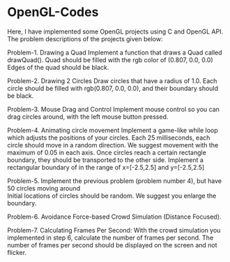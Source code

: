 # OpenGL-Codes
Here, I have implemented some OpenGL projects using C and OpenGL API. The problem descriptions of the projects given below:

Problem-1. Drawing a Quad
Implement a function that draws a Quad called drawQuad(). Quad should be filled with the rgb color of (0.807, 0.0, 0.0)
Edges of the quad should be black.


Problem-2. Drawing 2 Circles 
Draw circles that have a radius of 1.0. Each circle should be filled with rgb(0.807, 0.0, 0.0), and their boundary should be black.


Problem-3. Mouse Drag and Control
Implement mouse control so you can drag circles around, with the left mouse button pressed.


Problem-4. Animating circle movement
Implement a game-like while loop which adjusts the positions of your circles. Each 25 milliseconds, each circle should move in a random direction. 
We suggest movement with the maximum of 0.05 in each axis. Once circles reach a certain rectangle boundary, they should be transported to the other side.
Implement a rectangular boundary of in the range of x=[-2.5,2.5] and y=[-2.5,2.5] 


Problem-5. Implement the previous problem (problem number 4), but have 50 circles moving around  
Initial locations of circles should be random. We suggest you enlarge the boundary. 

Problem-6. Avoidance Force-based Crowd Simulation (Distance Focused).

Problem-7. Calculating Frames Per Second:
With the crowd simulation you implemented in step 6, calculate the number of frames per second. The number of frames per second should be displayed on the screen and not flicker.

